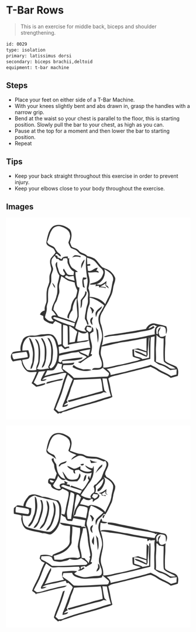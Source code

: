 # T-Bar Rows
> This is an exercise for middle back, biceps and shoulder strengthening.

``` 
id: 0029 
type: isolation 
primary: latissimus dorsi 
secondary: biceps brachii,deltoid 
equipment: t-bar machine 
``` 

## Steps

 - Place your feet on either side of a T-Bar Machine.
 - With your knees slightly bent and abs drawn in, grasp the handles with a narrow grip.
 - Bend at the waist so your chest is parallel to the floor, this is starting position. Slowly pull the bar to your chest, as high as you can.
 - Pause at the top for a moment and then lower the bar to starting position.
 - Repeat

## Tips

 - Keep your back straight throughout this exercise in order to prevent injury.
 - Keep your elbows close to your body throughout the exercise.

## Images

![](./../svg/0029-relaxation.svg)

![](./../svg/0029-tension.svg)
